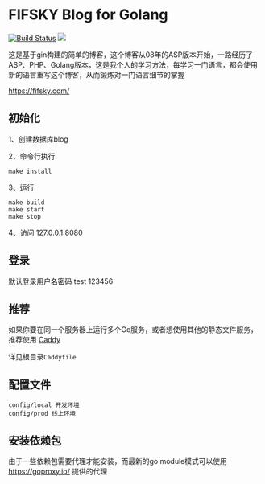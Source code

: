 # FIFSKY Blog for Golang

<a href="https://travis-ci.org/fifsky/goblog"><img src="https://travis-ci.org/fifsky/goblog.svg" alt="Build Status"></a>
<a href="https://opensource.org/licenses/mit-license.php" rel="nofollow"><img src="https://badges.frapsoft.com/os/mit/mit.svg?v=103"></a>


这是基于gin构建的简单的博客，这个博客从08年的ASP版本开始，一路经历了ASP、PHP、Golang版本，这是我个人的学习方法，每学习一门语言，都会使用新的语言重写这个博客，从而锻炼对一门语言细节的掌握

https://fifsky.com/

## 初始化
1、创建数据库blog

2、命令行执行
```
make install
```
3、运行
```
make build
make start
make stop
```

4、访问 127.0.0.1:8080

## 登录
默认登录用户名密码
test  123456

## 推荐
如果你要在同一个服务器上运行多个Go服务，或者想使用其他的静态文件服务，推荐使用 [Caddy](https://caddyserver.com/)

详见根目录`Caddyfile`

## 配置文件
```
config/local 开发环境
config/prod 线上环境
```

## 安装依赖包
由于一些依赖包需要代理才能安装，而最新的go module模式可以使用 https://goproxy.io/ 提供的代理